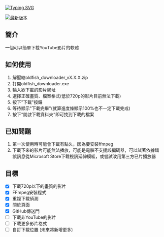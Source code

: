 [![Typing SVG](https://readme-typing-svg.demolab.com?font=Ubuntu&size=70&duration=2000&pause=200&color=00A6DA&center=true&vCenter=true&multiline=true&width=1000&height=200&lines=oldfish+Video+Downloader;-%E7%94%B1%E8%80%81%E9%AD%9A%E8%A3%BD%E4%BD%9C)](https://git.io/typing-svg)

[![最新版本](https://img.shields.io/github/v/release/oldfish101240/oldfish-Video-Downloader?label=最新版本)](https://github.com/oldfish101240/oldfish-Video-Downloader/releases)



## 簡介
一個可以簡單下載YouTube影片的軟體  

## 如何使用  
1. 解壓縮oldfish_downloader_vX.X.X.zip  
2. 打開oldfish_downloader.exe  
3. 輸入欲下載的影片網址  
4. 選擇正確畫質、檔案格式(低於720p的影片目前無法下載)  
5. 按下"下載"按鈕  
6. 等待顯示"下載完畢"(就算進度條顯示100%也不一定下載完成)  
7. 按下"開啟下載資料夾"即可找到下載的檔案  

## 已知問題   
1. 第一次使用時可能會下載有點久，因為要安裝ffmpeg  
2. 下載下來的影片可能無法播放，可能是電腦不支援該編碼器，可以試著依據錯誤訊息從Microsoft Store下載視訊延伸模組，或嘗試改用第三方已片播放器

## 目標
- [x] 下載720p以下的畫質的影片
- [x] FFmpeg安裝程式
- [x] 重複下載偵測
- [x] 關於頁面
- [x] GitHub傳送門
- [ ] 下載非YouTube的影片
- [ ] 下載更多影片格式
- [ ] 自訂下載位置
(未來將新增更多)

